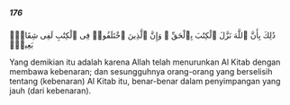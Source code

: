 ##### 176

<span class="ayah">ذَٰلِكَ بِأَنَّ ٱللَّهَ نَزَّلَ ٱلْكِتَٰبَ بِٱلْحَقِّ ۗ وَإِنَّ ٱلَّذِينَ ٱخْتَلَفُوا۟ فِى ٱلْكِتَٰبِ لَفِى شِقَاقٍۭ بَعِيدٍۢ</span>

<span class="ayah_translation">Yang demikian itu adalah karena Allah telah menurunkan Al Kitab dengan membawa kebenaran; dan sesungguhnya orang-orang yang berselisih tentang (kebenaran) Al Kitab itu, benar-benar dalam penyimpangan yang jauh (dari kebenaran).</span>
